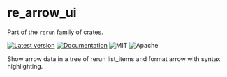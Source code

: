 # re_arrow_ui

Part of the [`rerun`](https://github.com/rerun-io/rerun) family of crates.

[![Latest version](https://img.shields.io/crates/v/re_blueprint_tree.svg)](https://crates.io/crates/re_blueprint_tree)
[![Documentation](https://docs.rs/re_blueprint_tree/badge.svg)](https://docs.rs/re_blueprint_tree)
![MIT](https://img.shields.io/badge/license-MIT-blue.svg)
![Apache](https://img.shields.io/badge/license-Apache-blue.svg)

Show arrow data in a tree of rerun list_items and format arrow with syntax highlighting.

